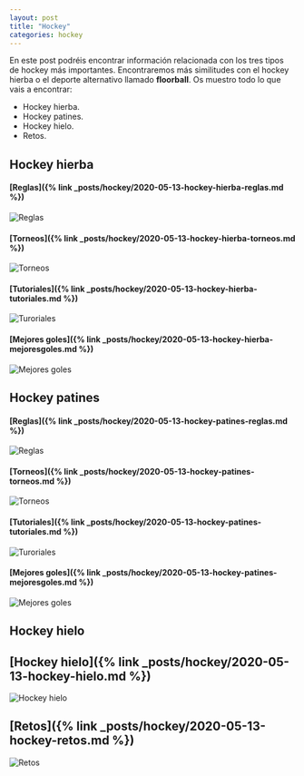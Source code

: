 ```yaml
---
layout: post
title: "Hockey"
categories: hockey
---
```


En este post podréis encontrar información relacionada con los tres tipos de hockey más importantes. Encontraremos más similitudes con el hockey hierba o el deporte alternativo llamado **floorball**. Os muestro todo lo que vais a encontrar:

* Hockey hierba.
* Hockey patines.
* Hockey hielo.
* Retos.

## Hockey hierba

#### [Reglas]({% link _posts/hockey/2020-05-13-hockey-hierba-reglas.md %})

![Reglas](../images/hockey_hierba_reglas_pestana.jpg)

#### [Torneos]({% link _posts/hockey/2020-05-13-hockey-hierba-torneos.md %})

![Torneos](../images/hockey_hierba_torneos_pestana.jpg)

#### [Tutoriales]({% link _posts/hockey/2020-05-13-hockey-hierba-tutoriales.md %})

![Turoriales](../images/tutorial_pestana.png)

#### [Mejores goles]({% link _posts/hockey/2020-05-13-hockey-hierba-mejoresgoles.md %})

![Mejores goles](../images/hockey_hierba_mejoresgoles.jpg)

## Hockey patines

#### [Reglas]({% link _posts/hockey/2020-05-13-hockey-patines-reglas.md %})

![Reglas](../images/hockey_patines_reglas_pestana.jpg)

#### [Torneos]({% link _posts/hockey/2020-05-13-hockey-patines-torneos.md %})

![Torneos](../images/hockey_patines_torneos_pestana.jpg)

#### [Tutoriales]({% link _posts/hockey/2020-05-13-hockey-patines-tutoriales.md %})

![Turoriales](../images/tutorial_pestana.png)

#### [Mejores goles]({% link _posts/hockey/2020-05-13-hockey-patines-mejoresgoles.md %})

![Mejores goles](../images/hockey_patines_mejoresgoles_pestana.jpg)


## Hockey hielo

## [Hockey hielo]({% link _posts/hockey/2020-05-13-hockey-hielo.md %})
![Hockey hielo](../images/hockey_hielo_pesta%C3%B1a.jpg)

## [Retos]({% link _posts/hockey/2020-05-13-hockey-retos.md %})

![Retos](../images/retosporcursos_pestana.jpg)

